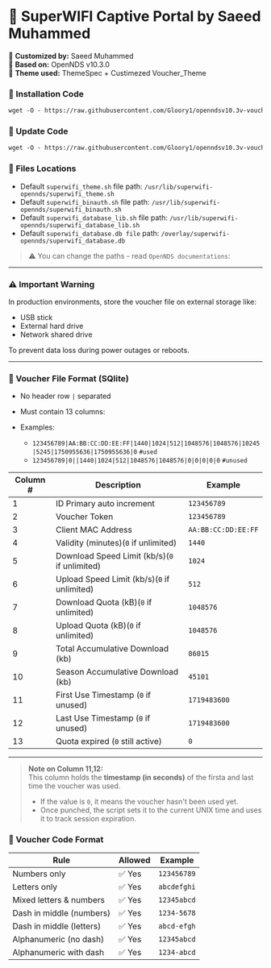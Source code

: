 # 🎯 SuperWIFI Captive Portal by Saeed Muhammed  

🔧 **Customized by:** Saeed Muhammed  
🧱 **Based on:** OpenNDS v10.3.0  
🎨 **Theme used:** ThemeSpec + Custimezed Voucher_Theme

### 📁 Installation Code
```markdown
wget -O - https://raw.githubusercontent.com/Gloory1/openndsv10.3v-vouchers-by-Saeed/refs/heads/main/installation.sh | sh
```
### 📁 Update Code
```markdown
wget -O - https://raw.githubusercontent.com/Gloory1/openndsv10.3v-vouchers-by-Saeed/refs/heads/main/update_v1_v2.sh | sh
```

### 📁 Files Locations
- Default `superwifi_theme.sh` file path: `/usr/lib/superwifi-opennds/superwifi_theme.sh`
- Default `superwifi_binauth.sh` file path: `/usr/lib/superwifi-opennds/superwifi_binauth.sh`  
- Default `superwifi_database_lib.sh` file path: `/usr/lib/superwifi-opennds/superwifi_database_lib.sh`  
- Default `superwifi_database.db file` path: `/overlay/superwifi-opennds/superwifi_database.db`

> ⚠️ You can change the paths - read `OpenNDS documentations`:

---

### ⚠️ Important Warning

In production environments, store the voucher file on external storage like:

- USB stick
- External hard drive
- Network shared drive

To prevent data loss during power outages or reboots.

---

### 📄 Voucher File Format (SQlite)

- No header row `|` separated 
- Must contain 13 columns:

- Examples:
  - `123456789|AA:BB:CC:DD:EE:FF|1440|1024|512|1048576|1048576|10245|5245|1750955636|1750955636|0` `#used`
  - `123456789|0||1440|1024|512|1048576|1048576|0|0|0|0|0` `#unused`

| Column # | Description | Example |
|----------|-------------|---------|
| 1 | ID Primary auto increment | `123456789` |
| 2 | Voucher Token | `123456789` |
| 3 | Client MAC Address | `AA:BB:CC:DD:EE:FF` |
| 4 | Validity (minutes)(`0` if unlimited) | `1440` |
| 5 | Download Speed Limit (kb/s)(`0` if unlimited) | `1024` |
| 6 | Upload Speed Limit (kb/s)(`0` if unlimited) | `512` |
| 7 | Download Quota (kB)(`0` if unlimited) | `1048576` |
| 8 | Upload Quota (kB)(`0` if unlimited) | `1048576` |
| 9 | Total Accumulative Download (kb) | `86015` |
| 10 | Season Accumulative Download (kb) | `45101` |
| 11 | First Use Timestamp (`0` if unused) | `1719483600` |
| 12 | Last Use Timestamp (`0` if unused) | `1719483600` |
| 13 | Quota expired (`0` still active) | `0` |

---
> **Note on Column 11,12:**  
> This column holds the **timestamp (in seconds)** of the firsta and last time the voucher was used.  
> - If the value is `0`, it means the voucher hasn't been used yet.  
> - Once punched, the script sets it to the current UNIX time and uses it to track session expiration.

### 🔐 Voucher Code Format

| Rule                        | Allowed | Example         |
|-----------------------------|---------|------------------|
| Numbers only               | ✅ Yes  | `123456789`     |
| Letters only               | ✅ Yes  | `abcdefghi`     |
| Mixed letters & numbers    | ✅ Yes  | `12345abcd`     |
| Dash in middle (numbers)   | ✅ Yes  | `1234-5678`     |
| Dash in middle (letters)   | ✅ Yes  | `abcd-efgh`     |
| Alphanumeric (no dash)     | ✅ Yes  | `12345abcd`     |
| Alphanumeric with dash     | ✅ Yes  | `1234-abcd`     |


